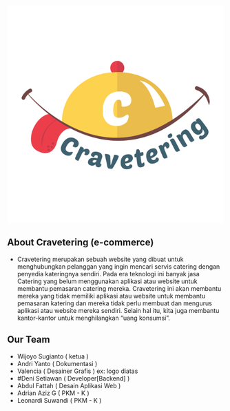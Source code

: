 <p align="center"><img src="https://github.com/DeniSetiawan7/cravetering-source/blob/master/public/images/logo.png?raw=true"></p>

## About Cravetering (e-commerce)
- Cravetering merupakan sebuah website yang dibuat untuk menghubungkan pelanggan yang ingin mencari servis catering dengan penyedia kateringnya sendiri. Pada era teknologi ini banyak jasa Catering yang belum menggunakan aplikasi atau website untuk membantu pemasaran catering mereka. Cravetering ini akan membantu mereka yang tidak memiliki aplikasi atau website untuk membantu pemasaran katering dan mereka tidak perlu membuat dan mengurus aplikasi atau website mereka sendiri. Selain hal itu, kita juga membantu kantor-kantor untuk menghilangkan “uang konsumsi”.

## Our Team
- Wijoyo Sugianto ( ketua )
- Andri Yanto ( Dokumentasi )
- Valencia ( Desainer Grafis ) ex: logo diatas 
- #Deni Setiawan ( Developer[Backend] )
- Abdul Fattah ( Desain Aplikasi Web )
- Adrian Aziz G ( PKM - K )
- Leonardi Suwandi ( PKM - K )


